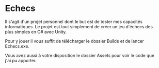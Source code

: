 # Echecs
Il s'agit d'un projet personnel dont le but est de tester mes capacités informatiques. Le projet est tout simplement de créer un jeu d'échecs des plus simples en C# avec Unity. 

Pour y jouer il vous suffit de télécharger le dossier Builds et de lancer Echecs.exe. 

Vous avez aussi à votre disposition le dossier Assets pour voir le code que j'ai pu apporter. 
